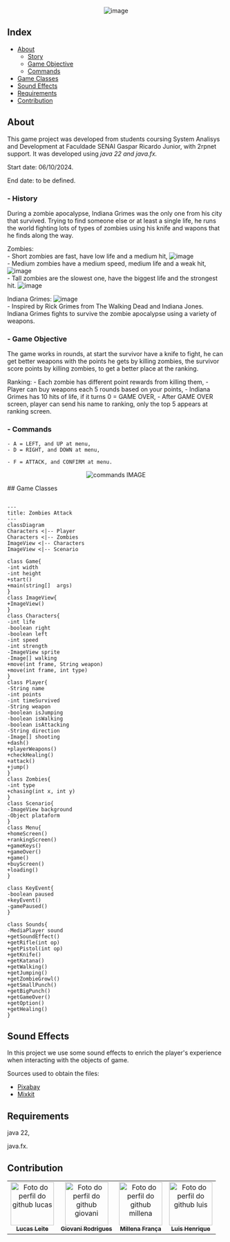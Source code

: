 <div align="center">
    
![image](https://github.com/Game-JAVA/Clueless/blob/develop/Images/screens/home%20screen.png)
</div>

## Index
- [About](#about)
    - [Story](#-_story)
    - [Game Objective](#-_game-objective)
    - [Commands](#-_commands)
- [Game Classes](#game-classes)
- [Sound Effects](#sound-effects)
- [Requirements](#requirements)
- [Contribution](#contribution)


## About

This game project was developed from students coursing System Analisys and Development at Faculdade SENAI Gaspar Ricardo Junior, with 2rpnet support.
It was developed using *java 22 and java.fx.*

Start date: 06/10/2024.

End date: to be defined.


### - History

During a zombie apocalypse, Indiana Grimes was the only one from his city that survived. Trying to find someone else or at least a single life, 
he runs the world fighting lots of types of zombies using his knife and wapons that he finds along the way.  

Zombies:  
    - Short zombies are fast, have low life and a medium hit,
    ![image](https://github.com/Game-JAVA/Clueless/blob/develop/Images/sprites/gifs%20png/zombieP%20png.gif)  
    - Medium zombies have a medium speed, medium life and a weak hit,
    ![image](https://github.com/Game-JAVA/Clueless/blob/develop/Images/sprites/gifs%20png/zombieM%20png.gif)  
    - Tall zombies are the slowest one, have the biggest life and the strongest hit.
    ![image](https://github.com/Game-JAVA/Clueless/blob/develop/Images/sprites/gifs%20png/zombiG%20png%20.gif)  


Indiana Grimes:
![image](https://github.com/Game-JAVA/Clueless/blob/develop/Images/sprites/gifs%20png/rickgrimes%20png.gif)  
    - Inspired by Rick Grimes from The Walking Dead and Indiana Jones. Indiana Grimes fights to survive the zombie apocalypse using a variety of weapons.
    


### - Game Objective

The game works in rounds, at start the survivor have a knife to fight, he can get better weapons with the points he gets by killing zombies, the survivor score points by killing zombies, to get a better place at the ranking.

Ranking:
    - Each zombie has different point rewards from killing them,
    - Player can buy weapons each 5 rounds based on your points,
    - Indiana Grimes has 10 hits of life, if it turns 0 = GAME OVER,
    - After GAME OVER screen, player can send his name to ranking, only the top 5 appears at ranking screen.


### - Commands
    - A = LEFT, and UP at menu,
    - D = RIGHT, and DOWN at menu,

    - F = ATTACK, and CONFIRM at menu.    
<div align="center">
    
![commands IMAGE](https://github.com/Game-JAVA/Clueless/blob/develop/Images/screens/game%20controls%20screen.png)
</div>
## Game Classes

```mermaid

---
title: Zombies Attack
---
classDiagram
Characters <|-- Player
Characters <|-- Zombies
ImageView <|-- Characters
ImageView <|-- Scenario

class Game{
-int width
-int height
+start()
+main(string[]  args)
}
class ImageView{
+ImageView()
}
class Characters{
-int life
-boolean right
-boolean left
-int speed
-int strength
-ImageView sprite
-Image[] walking
+move(int frame, String weapon)
+move(int frame, int type)
}
class Player{
-String name
-int points
-int timeSurvived
-String weapon
-boolean isJumping
-boolean isWalking
-boolean isAttacking
-String direction
-Image[] shooting
+dash()
+playerWeapons()
+checkHealing()
+attack()
+jump()
}
class Zombies{
-int type
+chasing(int x, int y)
}
class Scenario{
-ImageView background
-Object plataform
}
class Menu{
+homeScreen()
+rankingScreen()
+gameKeys()
+gameOver()
+game()
+buyScreen()
+loading()
}

class KeyEvent{
-boolean paused
+keyEvent()
-gamePaused()
}

class Sounds{
-MediaPlayer sound
+getSoundEffect()
+getRifle(int op)
+getPistol(int op)
+getKnife()
+getKatana()
+getWalking()
+getJumping()
+getZombieGrowl()
+getSmallPunch()
+getBigPunch()
+getGameOver()
+getOption()
+getHealing()
}
```


## Sound Effects

In this project we use some sound effects to enrich the player's experience when interacting with the objects of game.

Sources used to obtain the files:

- [Pixabay](#https://pixabay.com/pt/sound-effects/)
- [Mixkit](#https://mixkit.co/free-sound-effects/)


## Requirements

java 22,

java.fx.


## Contribution

<div align="center">
<table>
  <tr>
    <td align="center">
      <a href="https://github.com/llei7e">
        <img src="https://avatars.githubusercontent.com/u/148909506?v=4" width="100px;" alt="Foto do perfil do github lucas"/><br>
        <sub>
          <b>Lucas Leite</b>
        </sub>
      </a>
    </td>
    <td align="center">
      <a href="https://github.com/Giovani-RodriguesS">
        <img src="https://avatars.githubusercontent.com/u/121878338?v=4" width="100px;" alt="Foto do perfil do github giovani"/><br>
        <sub>
          <b>Giovani Rodrigues</b>
        </sub>
      </a>
    </td>
    <td align="center">
      <a href="https://github.com/mwlaofr">
        <img src="https://avatars.githubusercontent.com/u/148801384?v=4" width="100px;" alt="Foto do perfil do github millena"/><br>
        <sub>
          <b>Millena França</b>
        </sub>
      </a>
    </td>
    <td align="center">
      <a href="https://github.com/DarkBytess">
        <img src="https://avatars.githubusercontent.com/u/152932607?v=4" width="100px;" alt="Foto do perfil do github luis"/><br>
        <sub>
          <b>Luis Henrique</b>
        </sub>
      </a>
    </td>
  </tr>
</table>
</div>
